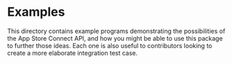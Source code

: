 # Examples

This directory contains example programs demonstrating the possibilities of the App Store Connect API, and how you might be able to use this package to further those ideas. Each one is also useful to contributors looking to create a more elaborate integration test case. 
